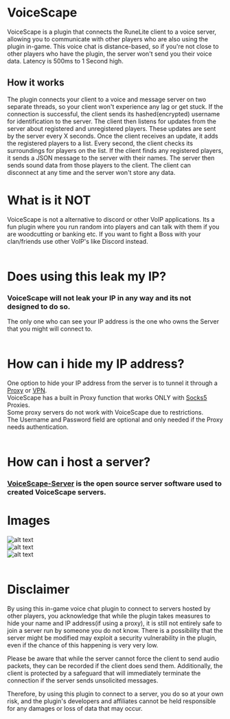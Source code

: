 # VoiceScape
VoiceScape is a plugin that connects the RuneLite client to a voice server, allowing you to communicate with other players who are also using the plugin in-game. This voice chat is distance-based, so if you're not close to other players who have the plugin, the server won't send you their voice data. Latency is 500ms to 1 Second high.

## How it works
The plugin connects your client to a voice and message server on two separate threads, so your client won't experience any lag or get stuck. If the connection is successful, the client sends its hashed(encrypted) username for identification to the server. The client then listens for updates from the server about registered and unregistered players. These updates are sent by the server every X seconds. Once the client receives an update, it adds the registered players to a list. Every second, the client checks its surroundings for players on the list. If the client finds any registered players, it sends a JSON message to the server with their names. The server then sends sound data from those players to the client. The client can disconnect at any time and the server won't store any data.

# What is it NOT
VoiceScape is not a alternative to discord or other VoIP applications.
Its a fun plugin where you run random into players and can talk with them if you are woodcutting or banking etc.
If you want to fight a Boss with your clan/friends use other VoIP's like Discord instead.
<br/>
<br/>
# Does using this leak my IP?
### VoiceScape will not leak your IP in any way and its not designed to do so.
The only one who can see your IP address is the one who owns the Server that you might will connect to.
<br/>
<br/>
# How can i hide my IP address?
One option to hide your IP address from the server is to tunnel it through a [Proxy](https://www.fortinet.com/resources/cyberglossary/proxy-server) or [VPN](https://nordvpn.com/de/what-is-a-vpn/).<br/>
VoiceScape has a built in Proxy function that works ONLY with [Socks5](https://www.ipvanish.com/socks5-proxy/) Proxies.<br/>
Some proxy servers do not work with VoiceScape due to restrictions.<br/>
The Username and Password field are optional and only needed if the Proxy needs authentication.
<br/>
<br/>

# How can i host a server?
### [VoiceScape-Server](https://github.com/derfurkan/VoiceScape-Server) is the open source server software used to created VoiceScape servers.
# Images
![alt text](https://i.ibb.co/m8HcSqJ/Screenshot-4.png) 
<br/>
![alt text](https://i.ibb.co/YPRGTgh/Screenshot-2.png) 
<br/>
![alt text](https://i.ibb.co/bsYHxZ4/Screenshot-1.png)
<br/>
<br/>
# Disclaimer
By using this in-game voice chat plugin to connect to servers hosted by other players, you acknowledge that while the plugin takes measures to hide your name and IP address(if using a proxy), it is still not entirely safe to join a server run by someone you do not know. There is a possibility that the server might be modified may exploit a security vulnerability in the plugin, even if the chance of this happening is very very low.

Please be aware that while the server cannot force the client to send audio packets, they can be recorded if the client does send them. Additionally, the client is protected by a safeguard that will immediately terminate the connection if the server sends unsolicited messages.

Therefore, by using this plugin to connect to a server, you do so at your own risk, and the plugin's developers and affiliates cannot be held responsible for any damages or loss of data that may occur.

